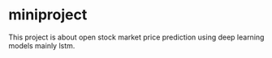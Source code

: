 # miniproject
This project is about open stock market price prediction using deep learning models mainly lstm.
